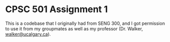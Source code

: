 # CPSC 501 Assignment 1

This is a codebase that I originally had from SENG 300, and I got permission to use it from my groupmates as well as my professor (Dr. Walker, walker@ucalgary.ca).
